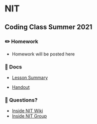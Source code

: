 # NIT
## Coding Class Summer 2021

### ✏️ Homework

- Homework will be posted here

### 📄 Docs

- [Lesson Summary](./docs/summary.md)

- [Handout](./docs/Handout%20-%20HTML%20%26%20CSS.pdf)


### 🤔 Questions?

- [Inside NIT Wiki](https://inside.nithh.de/toro/resource/html#/entity.2279)
- [Inside NIT Group](https://inside.nithh.de/toro/resource/html#/chat.conversation.id%3D76146b45-39bf-4046-8a6e-4ecbfb4dec5a)
